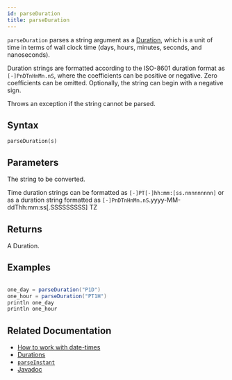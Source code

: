 ```yaml
---
id: parseDuration
title: parseDuration
---
```


`parseDuration` parses a string argument as a [Duration](../../query-language/types/durations.md), which is a unit of time in terms of wall clock time (days, hours, minutes, seconds, and nanoseconds).

Duration strings are formatted according to the ISO-8601 duration format as `[-]PnDTnHnMn.nS`, where the coefficients can be positive or negative. Zero coefficients can be omitted. Optionally, the string can begin with a negative sign.

Throws an exception if the string cannot be parsed.

## Syntax

```
parseDuration(s)
```

## Parameters

<ParamTable>
<Param name="s" type="string">

The string to be converted.

Time duration strings can be formatted as `[-]PT[-]hh:mm:[ss.nnnnnnnnn]` or as a duration string formatted as `[-]PnDTnHnMn.nS`.yyyy-MM-ddThh:mm:ss[.SSSSSSSSS] TZ

</Param>
</ParamTable>

## Returns

A Duration.

## Examples

```groovy order=null

one_day = parseDuration("P1D")
one_hour = parseDuration("PT1H")
println one_day
println one_hour
```

## Related Documentation

- [How to work with date-times](../../../how-to-guides/work-with-date-time.md)
- [Durations](../../query-language/types/durations.md)
- [`parseInstant`](./parseInstant.md)
- [Javadoc](<https://deephaven.io/core/javadoc/io/deephaven/time/DateTimeUtils.html#parseDuration(java.lang.String)>)
